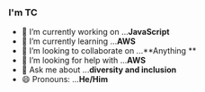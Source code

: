 ### I'm TC


- 🔭 I’m currently working on ...**JavaScript**
- 🌱 I’m currently learning ...**AWS**
- 👯 I’m looking to collaborate on ...**Anything **
- 🤔 I’m looking for help with ...**AWS**
- 💬 Ask me about ...**diversity and inclusion**
- 😄 Pronouns: ...**He/Him**
